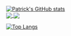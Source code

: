 
[![Patrick's GitHub stats](https://github-readme-stats.vercel.app/api?username=patrickellis&theme=vue-dark&show_icons=true)](https://github.com/patrickellis/github-readme-stats)
<br>
<a href="https://github.com/patrickellis/github-readme-stats">
  <img align="center" src="https://github-readme-stats.vercel.app/api/pin/?username=patrickellis&repo=LeetCode" />
</a>
<a href="https://github.com/patrickellis/convoychat">
  <img align="center" src="https://github-readme-stats.vercel.app/api/pin/?username=patrickellis&repo=Personal-Website" />
</a>

[![Top Langs](https://github-readme-stats.vercel.app/api/top-langs/?username=patrickellis)](https://github.com/patrickellis/github-readme-stats)
